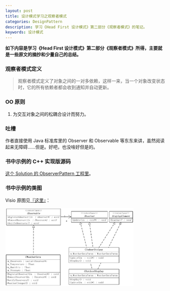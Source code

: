 ```yaml
---
layout: post
title: 设计模式学习之观察者模式
categories: DesignPattern
description: 学习《Head First 设计模式》第二部分《观察者模式》的笔记。
keywords: 设计模式
---
```


**如下内容是学习《Head First 设计模式》第二部分《观察者模式》所得，主要就是一些原文的摘抄和少量自己的总结。**

### 观察者模式定义

>观察者模式定义了对象之间的一对多依赖，这样一来，当一个对象改变状态时，它的所有依赖者都会收到通知并自动更新。

### OO 原则

1. 为交互对象之间的松耦合设计而努力。

### 吐槽

作者直接使用 Java 标准库里的 Observer 和 Observable 等东东来讲，虽然阅读起来无障碍……但是。好吧，也没啥好但是的。

### 书中示例的 C++ 实现版源码

<a href="https://github.com/andrewyghub/DesignPatternDemos" target="_blank">这个 Solution 的 ObserverPattern 工程里</a>。

### 书中示例的类图

Visio 原图见<a href="https://github.com/andrewyghub/DesignPatternDemos/blob/master/DesignPatternDemos.vsd" target="_blank">『这里』</a>：

<img src="/images/posts/designpattern/ObserverPattern.png" width="80%" alt="Observer Pattern UML Class Diagram" />
